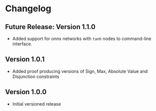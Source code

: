 # Changelog

## Future Release: Version 1.1.0

* Added support for onnx networks with `tanh` nodes to command-line interface.

## Version 1.0.1

* Added proof producing versions of Sign, Max, Absolute Value and Disjunction constraints

## Version 1.0.0

* Initial versioned release
